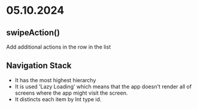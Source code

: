 # 05.10.2024

## swipeAction()
Add additional actions in the row in the list

## Navigation Stack
- It has the most highest hierarchy
- It is used 'Lazy Loading' which means that the app doesn't render all of screens where the app might visit the screen.
- It distincts each item by Int type id.

